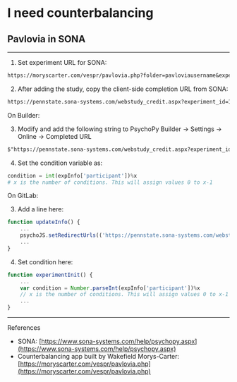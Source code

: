 # I need counterbalancing

## Pavlovia in SONA

---

1. Set experiment URL for SONA:

```markdown
https://moryscarter.com/vespr/pavlovia.php?folder=pavloviausername&experiment=projectname&id=%SURVEY_CODE%
```

2. After adding the study, copy the client-side completion URL from SONA:

```markdown
https://pennstate.sona-systems.com/webstudy_credit.aspx?experiment_id=123&credit_token=abcd&survey_code=XXXX
```

On Builder:

3. Modify and add the following string to PsychoPy Builder → Settings → Online → Completed URL

```markdown
$"https://pennstate.sona-systems.com/webstudy_credit.aspx?experiment_id=123&credit_token=abcd&survey_code=" + expInfo['id']
```

4. Set the condition variable as:

```python
condition = int(expInfo['participant'])%x 
# x is the number of conditions. This will assign values 0 to x-1
```

On GitLab:

3. Add a line here:

```jsx
function updateInfo() {
	...
	psychoJS.setRedirectUrls(('https://pennstate.sona-systems.com/webstudy_credit.aspx?experiment_id=123&credit_token=abcd&survey_code=' + expInfo['id']), '');
	...
}
```

4. Set condition here:

```jsx
function experimentInit() {
	...
	var condition = Number.parseInt(expInfo['participant'])%x 
	// x is the number of conditions. This will assign values 0 to x-1
	...
}
```

---

References

- SONA: [https://www.sona-systems.com/help/psychopy.aspx](https://www.sona-systems.com/help/psychopy.aspx)
- Counterbalancing app built by Wakefield Morys-Carter: [https://moryscarter.com/vespr/pavlovia.php](https://moryscarter.com/vespr/pavlovia.php)